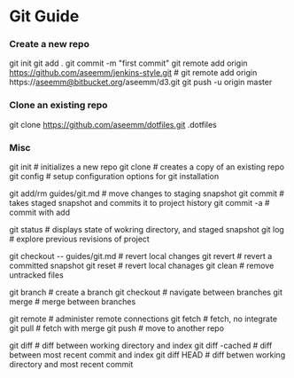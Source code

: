 # Git Guide

### Create a new repo
git init
git add .
git commit -m "first commit"
git remote add origin https://github.com/aseemm/jenkins-style.git # git remote add origin https://aseemm@bitbucket.org/aseemm/d3.git
git push -u origin master

### Clone an existing repo
git clone https://github.com/aseemm/dotfiles.git .dotfiles  

### Misc
git init # initializes a new repo
git clone # creates a copy of an existing repo
git config # setup configuration options for git installation

git add/rm guides/git.md # move changes to staging snapshot
git commit # takes staged snapshot and commits it to project history
git commit -a # commit with add

git status # displays state of wokring directory, and staged snapshot
git log # explore previous revisions of project

git checkout -- guides/git.md # revert local changes
git revert # revert a committed snapshot
git reset # revert local chanages
git clean # remove untracked files

git branch # create a branch
git checkout # navigate between branches
git merge # merge between branches

git remote # administer remote connections
git fetch # fetch, no integrate
git pull # fetch with merge
git push # move to another repo

git diff # diff between working directory and index
git diff -cached # diff between most recent commit and index
git diff HEAD # diff betwen working directory and most recent commit
